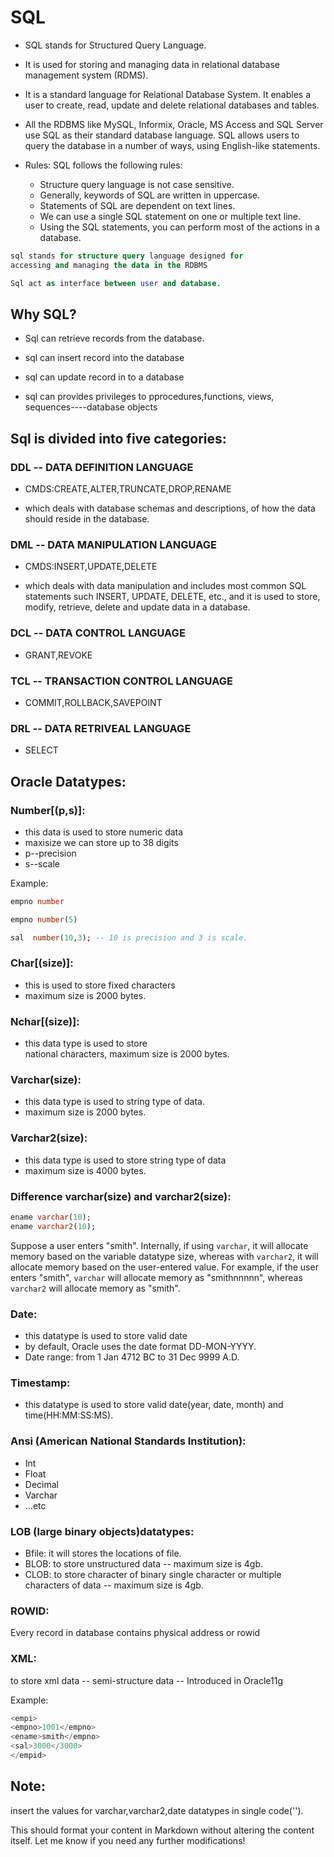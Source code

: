 # SQL
- SQL stands for Structured Query Language. 

- It is used for storing and managing data in relational database management system (RDMS).

- It is a standard language for Relational Database System. It enables a user to create, read, update and delete relational databases and tables.

- All the RDBMS like MySQL, Informix, Oracle, MS Access and SQL Server use SQL as their standard database language.
SQL allows users to query the database in a number of ways, using English-like statements.

- Rules:
    SQL follows the following rules:
    - Structure query language is not case sensitive. 
    - Generally, keywords of SQL are written in uppercase.
    - Statements of SQL are dependent on text lines. 
    - We can use a single SQL statement on one or multiple text line.
    - Using the SQL statements, you can perform most of the actions in a database.

```sql
sql stands for structure query language designed for
accessing and managing the data in the RDBMS

Sql act as interface between user and database.
```

## Why SQL?

- Sql can retrieve records from the database.

- sql can insert record into the database

- sql can update record in to a database

- sql can provides privileges to pprocedures,functions, views, sequences----database objects


## Sql is divided into five categories:


### DDL -- DATA  DEFINITION LANGUAGE     
- CMDS:CREATE,ALTER,TRUNCATE,DROP,RENAME

- which deals with database schemas and descriptions, of how the data should reside in the database.
                            
### DML -- DATA MANIPULATION LANGUAGE

- CMDS:INSERT,UPDATE,DELETE

- which deals with data manipulation and includes most common SQL statements such 
INSERT, UPDATE, DELETE, etc., and it is used to store, modify, retrieve, delete and update data in a database.

### DCL -- DATA CONTROL LANGUAGE
- GRANT,REVOKE

### TCL -- TRANSACTION CONTROL LANGUAGE
- COMMIT,ROLLBACK,SAVEPOINT

### DRL -- DATA RETRIVEAL LANGUAGE
- SELECT

## Oracle Datatypes:

### Number[(p,s)]:
- this data is used to store numeric data
- maxisize we can store up to 38 digits
- p--precision
- s--scale

Example:

```sql
empno number

empno number(5)

sal  number(10,3); -- 10 is precision and 3 is scale.
```

### Char[(size)]:
- this is used to store fixed characters
- maximum size is 2000 bytes.

### Nchar[(size)]:
- this data type is used to store  
national characters, maximum size is 2000 bytes.

### Varchar(size):
- this data type is used to string type of data.
- maximum size is 2000 bytes.

### Varchar2(size):
- this data type is used to store string type of data
- maximum size is 4000 bytes.

### Difference varchar(size) and varchar2(size):

```sql
ename varchar(10);
ename varchar2(10);
```

Suppose a user enters "smith". Internally, if using `varchar`, it will allocate memory based on the variable datatype size, whereas with `varchar2`, it will allocate memory based on the user-entered value. For example, if the user enters "smith", `varchar` will allocate memory as "smithnnnnn", whereas `varchar2` will allocate memory as "smith".

### Date:
- this datatype is used to store valid date
- by default, Oracle uses the date format DD-MON-YYYY.
- Date range: from 1 Jan 4712 BC to 31 Dec 9999 A.D.

### Timestamp:
- this datatype is used to store valid date(year, date, month) and time(HH:MM:SS:MS).

### Ansi (American National Standards Institution):
- Int
- Float
- Decimal
- Varchar
- ...etc

### LOB (large binary objects)datatypes:

- Bfile: it will stores the locations of file.
- BLOB: to store unstructured data -- maximum size is 4gb.
- CLOB: to store character of binary single character or multiple characters of data -- maximum size is 4gb.

### ROWID:
Every record in database contains physical address or rowid

### XML:
to store xml data -- semi-structure data -- Introduced in Oracle11g

Example:

```sql
<empi>
<empno>1001</empno>
<ename>smith</empno>
<sal>3000</3000>
</empid>
```

## Note:
insert the values for varchar,varchar2,date  datatypes
in single code('').

This should format your content in Markdown without altering the content itself. Let me know if you need any further modifications!